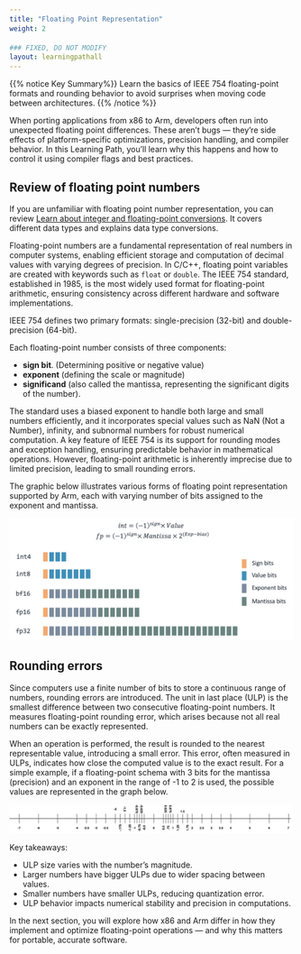 ```yaml
---
title: "Floating Point Representation"
weight: 2

### FIXED, DO NOT MODIFY
layout: learningpathall
---
```


{{% notice Key Summary%}}
Learn the basics of IEEE 754 floating-point formats and rounding behavior to avoid surprises when moving code between architectures.
{{% /notice %}}

When porting applications from x86 to Arm, developers often run into unexpected floating point differences. These aren’t bugs — they’re side effects of platform-specific optimizations, precision handling, and compiler behavior. In this Learning Path, you’ll learn why this happens and how to control it using compiler flags and best practices.



## Review of floating point numbers

If you are unfamiliar with floating point number representation, you can review [Learn about integer and floating-point conversions](/learning-paths/cross-platform/integer-vs-floats/introduction-integer-float-types/). It covers different data types and explains data type conversions.

Floating-point numbers are a fundamental representation of real numbers in computer systems, enabling efficient storage and computation of decimal values with varying degrees of precision. In C/C++, floating point variables are created with keywords such as  `float` or `double`. The IEEE 754 standard, established in 1985, is the most widely used format for floating-point arithmetic, ensuring consistency across different hardware and software implementations.

IEEE 754 defines two primary formats: single-precision (32-bit) and double-precision (64-bit). 

Each floating-point number consists of three components: 
- **sign bit**. (Determining positive or negative value)
- **exponent** (defining the scale or magnitude)
- **significand** (also called the mantissa, representing the significant digits of the number). 

The standard uses a biased exponent to handle both large and small numbers efficiently, and it incorporates special values such as NaN (Not a Number), infinity, and subnormal numbers for robust numerical computation. A key feature of IEEE 754 is its support for rounding modes and exception handling, ensuring predictable behavior in mathematical operations. However, floating-point arithmetic is inherently imprecise due to limited precision, leading to small rounding errors.

The graphic below illustrates various forms of floating point representation supported by Arm, each with varying number of bits assigned to the exponent and mantissa.

![floating-point](./floating-point-numbers.png)

## Rounding errors 

Since computers use a finite number of bits to store a continuous range of numbers, rounding errors are introduced. The unit in last place (ULP) is the smallest difference between two consecutive floating-point numbers. It measures floating-point rounding error, which arises because not all real numbers can be exactly represented. 

When an operation is performed, the result is rounded to the nearest representable value, introducing a small error. This error, often measured in ULPs, indicates how close the computed value is to the exact result. For a simple example, if a floating-point schema with 3 bits for the mantissa (precision) and an exponent in the range of -1 to 2 is used, the possible values are represented in the graph below. 

![ulp](./ulp.png)

Key takeaways:

- ULP size varies with the number’s magnitude.
- Larger numbers have bigger ULPs due to wider spacing between values.
- Smaller numbers have smaller ULPs, reducing quantization error.
- ULP behavior impacts numerical stability and precision in computations.

In the next section, you will explore how x86 and Arm differ in how they implement and optimize floating-point operations — and why this matters for portable, accurate software.
